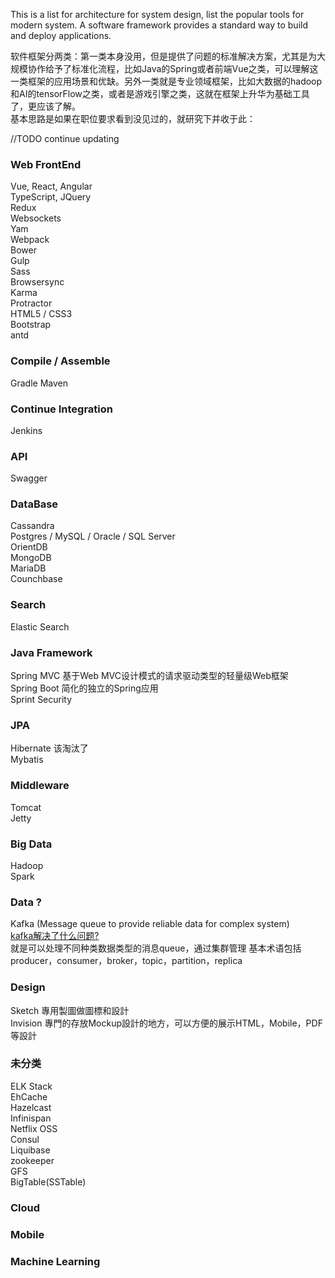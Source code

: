 This is a list for architecture for system design, list the popular tools for modern system.
A software framework provides a standard way to build and deploy applications. 

软件框架分两类：第一类本身没用，但是提供了问题的标准解决方案，尤其是为大规模协作给予了标准化流程，比如Java的Spring或者前端Vue之类，可以理解这一类框架的应用场景和优缺。另外一类就是专业领域框架，比如大数据的hadoop和AI的tensorFlow之类，或者是游戏引擎之类，这就在框架上升华为基础工具了，更应该了解。  
基本思路是如果在职位要求看到没见过的，就研究下并收于此：

//TODO continue updating

### Web FrontEnd
Vue, React, Angular  
TypeScript, JQuery  
Redux  
Websockets  
Yam  
Webpack  
Bower  
Gulp  
Sass  
Browsersync  
Karma  
Protractor  
HTML5 / CSS3  
Bootstrap  
antd  

### Compile / Assemble
Gradle
Maven

### Continue Integration
Jenkins

### API
Swagger

### DataBase
Cassandra  
Postgres / MySQL / Oracle / SQL Server  
OrientDB  
MongoDB  
MariaDB  
Counchbase  

### Search
Elastic Search

### Java Framework
Spring MVC 基于Web MVC设计模式的请求驱动类型的轻量级Web框架  
Spring Boot 简化的独立的Spring应用  
Sprint Security  

### JPA
Hibernate 该淘汰了  
Mybatis

### Middleware
Tomcat  
Jetty  

### Big Data
Hadoop  
Spark

### Data ?
Kafka (Message queue to provide reliable data for complex system)  
[kafka解决了什么问题?](https://www.zhihu.com/question/53331259)  
就是可以处理不同种类数据类型的消息queue，通过集群管理
基本术语包括producer，consumer，broker，topic，partition，replica

### Design
Sketch 專用製圖做圖標和設計  
Invision 專門的存放Mockup設計的地方，可以方便的展示HTML，Mobile，PDF等設計  

### 未分类
ELK Stack  
EhCache  
Hazelcast  
Infinispan  
Netflix OSS    
Consul    
Liquibase    
zookeeper  
GFS  
BigTable(SSTable)  

### Cloud

### Mobile

### Machine Learning
